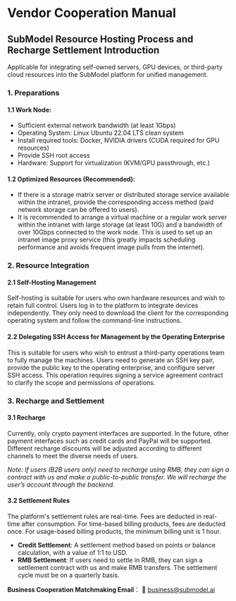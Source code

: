 # Vendor Cooperation Manual

## SubModel Resource Hosting Process and Recharge Settlement Introduction

Applicable for integrating self-owned servers, GPU devices, or third-party cloud resources into the SubModel platform for unified management.

### 1. Preparations

#### 1.1 Work Node:
- Sufficient external network bandwidth (at least 1Gbps)
- Operating System: Linux Ubuntu 22.04 LTS clean system
- Install required tools: Docker, NVIDIA drivers (CUDA required for GPU resources)
- Provide SSH root access
- Hardware: Support for virtualization (KVM/GPU passthrough, etc.)

#### 1.2 Optimized Resources (Recommended):
- If there is a storage matrix server or distributed storage service available within the intranet, provide the corresponding access method (paid network storage can be offered to users).
- It is recommended to arrange a virtual machine or a regular work server within the intranet with large storage (at least 10G) and a bandwidth of over 10Gbps connected to the work node. This is used to set up an intranet image proxy service (this greatly impacts scheduling performance and avoids frequent image pulls from the internet).

### 2. Resource Integration

#### 2.1 Self-Hosting Management
Self-hosting is suitable for users who own hardware resources and wish to retain full control. Users log in to the platform to integrate devices independently. They only need to download the client for the corresponding operating system and follow the command-line instructions.

#### 2.2 Delegating SSH Access for Management by the Operating Enterprise
This is suitable for users who wish to entrust a third-party operations team to fully manage the machines. Users need to generate an SSH key pair, provide the public key to the operating enterprise, and configure server SSH access. This operation requires signing a service agreement contract to clarify the scope and permissions of operations.

### 3. Recharge and Settlement

#### 3.1 Recharge
Currently, only crypto payment interfaces are supported. In the future, other payment interfaces such as credit cards and PayPal will be supported. Different recharge discounts will be adjusted according to different channels to meet the diverse needs of users.

*Note: If users (B2B users only) need to recharge using RMB, they can sign a contract with us and make a public-to-public transfer. We will recharge the user’s account through the backend.*

#### 3.2 Settlement Rules
The platform's settlement rules are real-time. Fees are deducted in real-time after consumption. For time-based billing products, fees are deducted once. For usage-based billing products, the minimum billing unit is 1 hour.

- **Credit Settlement**: A settlement method based on points or balance calculation, with a value of 1:1 to USD.
- **RMB Settlement**: If users need to settle in RMB, they can sign a settlement contract with us and make RMB transfers. The settlement cycle must be on a quarterly basis.

**Business Cooperation Matchmaking Email**：
📧 [business@submodel.ai](mailto:business@submodel.ai)